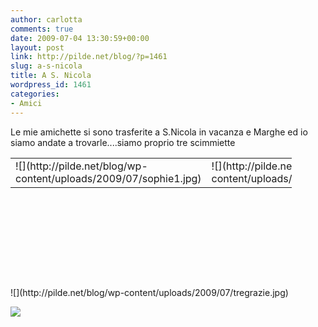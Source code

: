```yaml
---
author: carlotta
comments: true
date: 2009-07-04 13:30:59+00:00
layout: post
link: http://pilde.net/blog/?p=1461
slug: a-s-nicola
title: A S. Nicola
wordpress_id: 1461
categories:
- Amici
---
```


Le mie amichette si sono trasferite a S.Nicola in vacanza e Marghe ed io siamo andate a trovarle....siamo proprio tre scimmiette                       
<table style="width: 450px; height: 191px;" border="0" >
<tbody >
<tr >

<td >![](http://pilde.net/blog/wp-content/uploads/2009/07/sophie1.jpg)



</td>

<td >![](http://pilde.net/blog/wp-content/uploads/2009/07/matilde1.jpg)



</td>

<td >![](http://pilde.net/blog/wp-content/uploads/2009/07/nicole.jpg)



</td>
</tr>
</tbody></table>
![](http://pilde.net/blog/wp-content/uploads/2009/07/tregrazie.jpg)




![](http://pilde.net/blog/wp-content/uploads/2009/07/aspasso.jpg)



